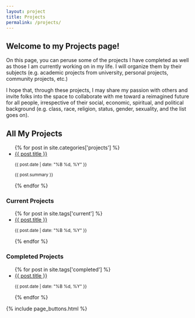 ```yaml
---
layout: project
title: Projects
permalink: /projects/
---
```


<div class="content-wrapper">
    <div class="recent-posts">
        <h2>Welcome to my Projects page!</h2>
        <p>On this page, you can peruse some of the projects I have completed as well as those I am currently working on in my life. I will organize them by their subjects (e.g. academic projects from university, personal projects, community projects, etc.)</p>
        <p>I hope that, through these projects, I may share my passion with others and invite folks into the space to collaborate with me toward a reimagined future for all people, irrespective of their social, economic, spiritual, and political background (e.g. class, race, religion, status, gender, sexuality, and the list goes on).</p>
        <h2>All My Projects</h2>
            <ul>
                {% for post in site.categories['projects'] %}
                     <li>
                        <a href="{{ post.url | relative_url }}">{{ post.title }} </a>
                        <p><small>{{ post.date | date: "%B %d, %Y" }}</small></p>
                        <p><small>{{ post.summary }}</small></p>
                    </li>
                {% endfor %}
            </ul>
    </div>

<div class="sidebar">
    <h3> Current Projects </h3>
        <ul>
            {% for post in site.tags['current'] %}
                <li>
                    <a href="{{ post.url | relative_url }}">{{ post.title }}</a>
                    <p><small>{{ post.date | date: "%B %d, %Y" }}</small></p>
                </li>
            {% endfor %}
        </ul>
    <h3> Completed Projects </h3>
        <ul>
            {% for post in site.tags['completed'] %}
                <li>
                    <a href="{{ post.url | relative_url }}">{{ post.title }}</a>
                    <p><small>{{ post.date | date: "%B %d, %Y" }}</small></p>
                </li>
            {% endfor %}
        </ul>
</div>
</div>

{% include page_buttons.html %}
